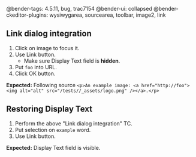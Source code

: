 @bender-tags: 4.5.11, bug, trac7154
@bender-ui: collapsed
@bender-ckeditor-plugins: wysiwygarea, sourcearea, toolbar, image2, link

## Link dialog integration

1. Click on image to focus it.
1. Use Link button.
	* Make sure Display Text field is **hidden**.
1. Put `foo` into URL.
1. Click OK button.

**Expected:** Following source `<p>An example image: <a href="http://foo"><img alt="alt" src="/tests//_assets/logo.png" /></a>.</p>`

## Restoring Display Text

1. Perform the above "Link dialog integration" TC.
1. Put selection on `example` word.
1. Use Link button.

**Expected:** Display Text field is visible.
